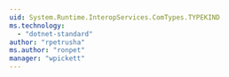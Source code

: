 ```yaml
---
uid: System.Runtime.InteropServices.ComTypes.TYPEKIND
ms.technology: 
  - "dotnet-standard"
author: "rpetrusha"
ms.author: "ronpet"
manager: "wpickett"
---
```

